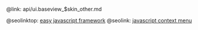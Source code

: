 @link: api/ui.baseview_$skin_other.md

@seolinktop: [easy javascript framework](https://webix.com)
@seolink: [javascript context menu](https://webix.com/widget/contextmenu/)